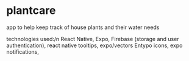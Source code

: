 # plantcare

app to help keep track of house plants and their water needs

technologies used:/n
React Native,
Expo,
Firebase (storage and user authentication),
react native tooltips,
expo/vectors Entypo icons,
expo notifications,

